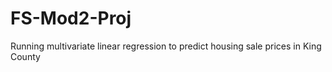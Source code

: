 # FS-Mod2-Proj
Running multivariate linear regression to predict housing sale prices in King County
